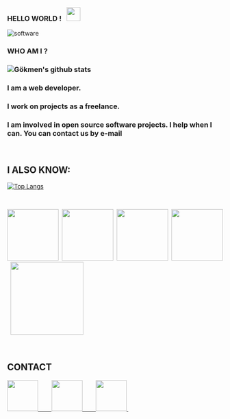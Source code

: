 ### HELLO WORLD ! &nbsp; <img src="https://raw.githubusercontent.com/MartinHeinz/MartinHeinz/master/wave.gif" width="32px"><br>

![software](https://media.giphy.com/media/L8K62iTDkzGX6/giphy.gif)  <br>
 
 
 <h3> WHO AM I ? <h3> 
 
![Gökmen's github stats](https://github-readme-stats.vercel.app/api?username=nisancigokmen&show_icons=true&theme=radical)
 
   <p> <h3>  I am a web developer. </h3>   </p>
    <p> <h3> I work on projects as a freelance.  </h3>   </p>
    <p> <h3> I am involved in open source software projects. I help when I can. You can contact us by e-mail </h3>   </p> <br>
    

<h2> I ALSO KNOW: </h2> 
 
 [![Top Langs](https://github-readme-stats.vercel.app/api/top-langs/?username=nisancigokmen&layout=compact)](https://github.com/nisancigokmen/github-readme-stats)
 
  <br>
   <div id="language">
    
 <img src="https://media0.giphy.com/media/XAxylRMCdpbEWUAvr8/giphy.gif?cid=790b76110ef46d4b303f11a59ea380d042ec4b1a04aa3c15&rid=giphy.gif&ct=s" width="120px">&nbsp;
<img src="https://media0.giphy.com/media/fsEaZldNC8A1PJ3mwp/giphy.gif?cid=ecf05e47y1ug986lo0gf70z5tzqmh1bcboikozwb09rtth3f&rid=giphy.gif&ct=s" width="120px">&nbsp;
 <img src="https://media4.giphy.com/media/ln7z2eWriiQAllfVcn/giphy_s.gif?cid=ecf05e47zbtgsdddzewgci0vvirxpot5jigeqx7e1th68hjc&rid=giphy_s.gif&ct=s" width="120px">&nbsp;
   <img src="https://media4.giphy.com/media/LMt9638dO8dftAjtco/giphy.gif?cid=ecf05e47n4be0o2873vg4fabqvhy4848eob7e0au1y0ghwnk&rid=giphy.gif&ct=s" width="120px">&nbsp;
 <img src="http://mirror.ihc.ru/php.ihc-ru.net/images/ele-running.gif" width="170px">&nbsp;
  
<br>
 

 </div>
 

<div id="contact">
 <h2> CONTACT </h2>
 
   <a href= "https://github.com/nisancigokmen">  <img src="https://media4.giphy.com/media/du3J3cXyzhj75IOgvA/giphy.gif?cid=ecf05e47emodt0xkt2s6ok7apnznhuwpehf9123xbrp61vyu&rid=giphy.gif&ct=g" width="72px">&nbsp;
 &nbsp; &nbsp; &nbsp;  <a href= "https://stackoverflow.com/users/16140842/g%c3%b6kmen-ni%c5%9fanc%c4%b1">  <img src="https://upload.wikimedia.org/wikipedia/commons/thumb/e/ef/Stack_Overflow_icon.svg/1024px-Stack_Overflow_icon.svg.png" width="72px">&nbsp;
 &nbsp; &nbsp; &nbsp;  <a href= "https://www.linkedin.com/in/nisancigokmen/">  <img src="https://berserkon.com/images/linkedin-svg-black-and-white.png" width="72px">&nbsp;
   
 </div>

 
